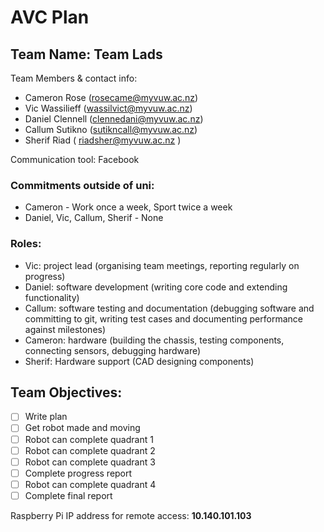 # AVC Plan
## Team Name: Team Lads  

Team Members & contact info: 
- Cameron Rose (rosecame@myvuw.ac.nz)  
- Vic Wassilieff (wassilvict@myvuw.ac.nz)  
- Daniel Clennell (clennedani@myvuw.ac.nz)  
- Callum Sutikno (sutikncall@myvuw.ac.nz)  
- Sherif Riad ( riadsher@myvuw.ac.nz )  
  
Communication tool: Facebook  
  
### Commitments outside of uni:  
- Cameron - Work once a week, Sport twice a week  
- Daniel, Vic, Callum, Sherif - None  
  
### Roles:  
- Vic: project lead (organising team meetings, reporting regularly on progress)  
- Daniel: software development (writing core code and extending functionality)  
- Callum: software testing and documentation (debugging software and committing to git, writing test cases and documenting performance against milestones)  
- Cameron: hardware (building the chassis, testing components, connecting sensors, debugging hardware)  
- Sherif: Hardware support (CAD designing components)   

## Team Objectives:  
- [ ] Write plan  
- [ ] Get robot made and moving  
- [ ] Robot can complete quadrant 1  
- [ ] Robot can complete quadrant 2  
- [ ] Robot can complete quadrant 3
- [ ] Complete progress report
- [ ] Robot can complete quadrant 4
- [ ] Complete final report  

Raspberry Pi IP address for remote access: **10.140.101.103**  
